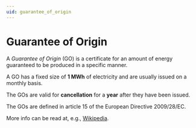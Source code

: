 ```yaml
---
uid: guarantee_of_origin
---
```


# Guarantee of Origin

A *Guarantee of Origin* (GO) is a certificate for an amount of energy
guaranteed to be produced in a specific manner.

A GO has a fixed size of **1 MWh** of electricity and are usually issued on a monthly basis.

The GOs are valid for **cancellation** for a **year** after they have been issued.

The GOs are defined in article 15 of the European Directive 2009/28/EC.

More info can be read at, e.g., [Wikipedia](https://en.wikipedia.org/wiki/Guarantee_of_origin).
